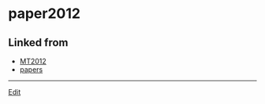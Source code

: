 # paper2012

## Linked from

* [MT2012](MT2012.md)
* [papers](papers.md)


----
[Edit](https://github.com/vitroid/vitroid.github.io/edit/master/MD/paper2012.md)
